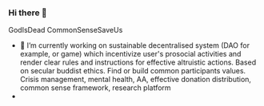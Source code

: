 ### Hi there 👋
GodIsDead
CommonSenseSaveUs

- 🔭 I’m currently working on sustainable decentralised system (DAO for example, or game) which incentivize user's prosocial activities and render clear rules and instructions for effective altruistic actions. Based on secular buddist ethics. Find or build common participants values. Crisis management, mental health, AA, effective donation distribution, common sense framework, research platform
- 

<!--
**commonsensesaveus/commonsensesaveus** is a ✨ _special_ ✨ repository because its `README.md` (this file) appears on your GitHub profile.

Here are some ideas to get you started:

GodIsDead
CommonSenseSaveUs

- 🔭 I’m currently working on sustainable decentralised system (DAO for example, or game) which incentivize user's prosocial activities and render clear rules and instructions for effective altruistic actions. Based on secular buddist ethics. Find or build common participants values. Crisis management, mental health, AA, effective donation distribution, common sense framework, research platform


- 🌱 I’m currently learning ...
- 👯 I’m looking to collaborate on any projects which fit with my values and promise high impact.

- 🤔 I’m looking for help with deprograming some mental blocks, stoppres or habits that prevent me to be active. 
- 💬 Ask me about 
- 📫 How to reach me: ...
- 😄 Pronouns: ...
- ⚡ Fun fact: chaotic good
-->
